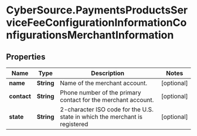 # CyberSource.PaymentsProductsServiceFeeConfigurationInformationConfigurationsMerchantInformation

## Properties
Name | Type | Description | Notes
------------ | ------------- | ------------- | -------------
**name** | **String** | Name of the merchant account. | [optional] 
**contact** | **String** | Phone number of the primary contact for the merchant account. | [optional] 
**state** | **String** | 2-character ISO code for the U.S. state in which the merchant is registered | [optional] 


